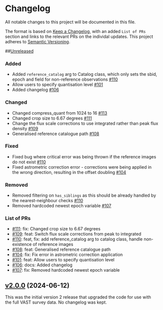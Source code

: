 # Changelog

All notable changes to this project will be documented in this file.

The format is based on [Keep a Changelog](https://keepachangelog.com/en/1.0.0/), with an added `List of PRs` section and links to the relevant PRs on the individal updates. This project adheres to [Semantic Versioning](https://semver.org/spec/v2.0.0.html).

##[Unreleased](https://github.com/askap-vast/vast-post-processing/compare/v2.0.0...HEAD)

### Added

- Added `reference_catalog` arg to Catalog class, which only sets the sbid, epoch and field for non-reference observations [#110](https://github.com/askap-vast/vast-post-processing/pull/110/)
- Allow users to specify quantisation level [#101](https://github.com/askap-vast/vast-post-processing/pull/101)
- Added changelog [#106](https://github.com/askap-vast/vast-post-processing/pull/106)

### Changed

- Changed compress_quant from 1024 to 16 [#113](https://github.com/askap-vast/vast-post-processing/pull/113)
- Changed crop size to 6.67 degrees [#111](https://github.com/askap-vast/vast-post-processing/pull/111)
- Change the flux scale corrections to use integrated rather than peak flux density [#109](https://github.com/askap-vast/vast-post-processing/pull/109)
- Generalised reference catalogue path [#108](https://github.com/askap-vast/vast-post-processing/pull/108)

### Fixed

- Fixed bug where critical error was being thrown if the reference images do not exist [#110](https://github.com/askap-vast/vast-post-processing/pull/110/)
- Fixed astrometric correction error - corrections were being applied in the wrong direction, resulting in the offset doubling [#104](https://github.com/askap-vast/vast-post-processing/pull/104)

### Removed

- Removed filtering on `has_siblings` as this should be already handled by the nearest-neighbour checks [#110](https://github.com/askap-vast/vast-post-processing/pull/110/)
- Removed hardcoded newest epoch variable [#107](https://github.com/askap-vast/vast-post-processing/pull/107)

### List of PRs

- [#111](https://github.com/askap-vast/vast-post-processing/pull/111): fix: Changed crop size to 6.67 degrees
- [#109](https://github.com/askap-vast/vast-post-processing/pull/109): feat: Switch flux scale corrections from peak to integrated
- [#110](https://github.com/askap-vast/vast-post-processing/pull/110/): feat, fix: add reference_catalog arg to catalog class, handle non-existence of reference images
- [#108](https://github.com/askap-vast/vast-post-processing/pull/108): feat: Generalised reference catalogue path
- [#104](https://github.com/askap-vast/vast-post-processing/pull/104): fix: Fix error in astrometric correction application
- [#101](https://github.com/askap-vast/vast-post-processing/pull/101): feat: Allow users to specify quantisation level
- [#106](https://github.com/askap-vast/vast-post-processing/pull/106): docs: Added changelog
- [#107](https://github.com/askap-vast/vast-post-processing/pull/107): fix: Removed hardcoded newest epoch variable

## [v2.0.0](https://github.com/askap-vast/vast-post-processing/releases/tag/v2.0.0) (2024-06-12)

This was the initial version 2 release that upgraded the code for use with the full VAST survey data. No changelog was kept.
